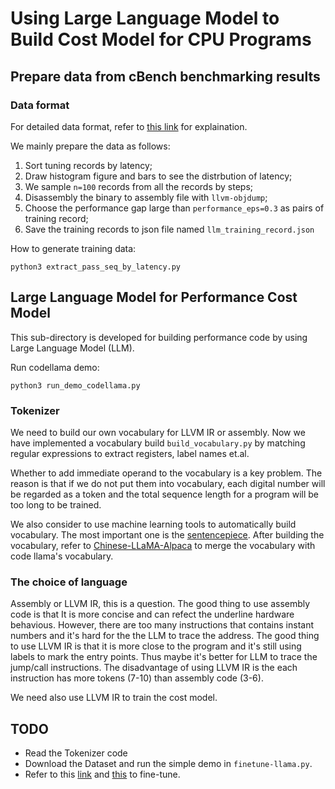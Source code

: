 # Using Large Language Model to Build Cost Model for CPU Programs


## Prepare data from cBench benchmarking results

### Data format
For detailed data format, refer to [this link](https://github.com/summerspringwei/debug_new_pass_manager/blob/main/cbench_dataset/README.md) for explaination.

We mainly prepare the data as follows:
1. Sort tuning records by latency;
2. Draw histogram figure and bars to see the distrbution of latency;
3. We sample `n=100` records from all the records by steps;
4. Disassembly the binary to assembly file with `llvm-objdump`;
4. Choose the performance gap large than `performance_eps=0.3` as pairs of training record;
5. Save the training records to json file named `llm_training_record.json`

How to generate training data:
```shell
python3 extract_pass_seq_by_latency.py
```

## Large Language Model for Performance Cost Model
This sub-directory is developed for building performance code by using Large Language Model (LLM).

Run codellama demo:
```shell
python3 run_demo_codellama.py
```

### Tokenizer
We need to build our own vocabulary for LLVM IR or assembly.
Now we have implemented a vocabulary build `build_vocabulary.py` 
by matching regular expressions to extract registers, label names et.al.


Whether to add immediate operand to the vocabulary is a key problem.
The reason is that if we do not put them into vocabulary,
each digital number will be regarded as a token and the total sequence length for
a program will be too long to be trained.

We also consider to use machine learning tools to automatically build vocabulary.
The most important one is the [sentencepiece](https://github.com/google/sentencepiece).
After building the vocabulary, refer to [Chinese-LLaMA-Alpaca](https://github.com/ymcui/Chinese-LLaMA-Alpaca/wiki/Training-Details) to merge the vocabulary with code llama's vocabulary.

### The choice of language

Assembly or LLVM IR, this is a question.
The good thing to use assembly code is that It is more concise and can refect the underline hardware behavious.
However, there are too many instructions that contains instant numbers and it's hard for the the LLM to trace the address. 
The good thing to use LLVM IR is that it is more close to the program and it's still using labels to mark the entry points. Thus maybe it's better for LLM to trace the jump/call instructions. The disadvantage of using LLVM IR is the each instruction has more tokens (7-10) than assembly code (3-6).

We need also use LLVM IR to train the cost model.

## TODO
* Read the Tokenizer code
* Download the Dataset and run the simple demo in `finetune-llama.py`.
* Refer to this [link](https://github.com/liguodongiot/llm-action/blob/main/train/peft/clm/peft_lora_clm.ipynb) and [this](https://towardsdatascience.com/fine-tune-your-own-llama-2-model-in-a-colab-notebook-df9823a04a32) to fine-tune.